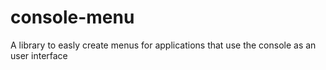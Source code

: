 # console-menu
A library to easly create menus for applications that use the console as an user interface
